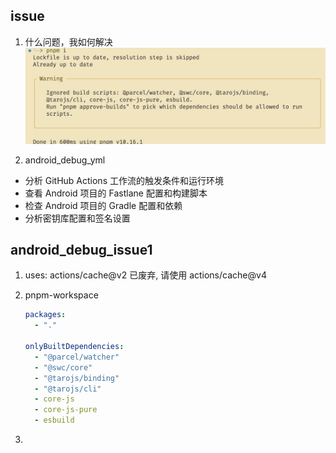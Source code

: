 ## issue

1. 什么问题，我如何解决
   <img src="./image.png" />

2. android_debug_yml

- 分析 GitHub Actions 工作流的触发条件和运行环境
- 查看 Android 项目的 Fastlane 配置和构建脚本
- 检查 Android 项目的 Gradle 配置和依赖
- 分析密钥库配置和签名设置

## android_debug_issue1

1. uses: actions/cache@v2 已废弃, 请使用 actions/cache@v4
2. pnpm-workspace

   ```yaml
   packages:
     - "."

   onlyBuiltDependencies:
     - "@parcel/watcher"
     - "@swc/core"
     - "@tarojs/binding"
     - "@tarojs/cli"
     - core-js
     - core-js-pure
     - esbuild
   ```
3. 
